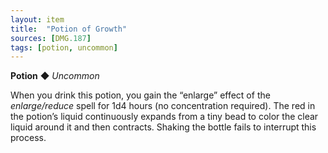 ```yaml
---
layout: item
title:  "Potion of Growth"
sources: [DMG.187]
tags: [potion, uncommon]
---
```


**Potion** ◆ *Uncommon*

When you drink this potion, you gain the “enlarge” effect of the _enlarge/reduce_ spell for 1d4 hours (no concentration required). The red in the potion’s liquid continuously expands from a tiny bead to color the clear liquid around it and then contracts. Shaking the bottle fails to interrupt this process.
